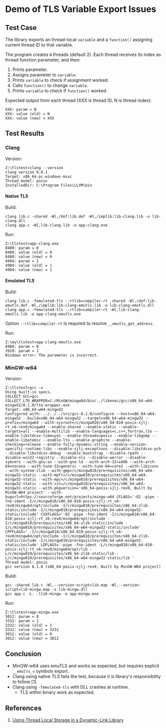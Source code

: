 # Demo of TLS Variable Export Issues

## Test Case

The library exports an thread-local `variable`
and a `function()` assigning current thread ID to that variable.

The program creates `N` threads (default 2). Each thread receives its index
as thread function parameter, and then:

1. Prints parameter.
1. Assigns parameter to `variable`.
1. Prints `variable` to check if assignment worked.
1. Calls `function()` to change `variable`.
1. Prints `variable` to check if `function()` worked.

Expected output from each thread (XXX is thread ID, N is thread index):

```
XXX: param = N
XXX: value (old) = N
XXX: value (new) = XXX
```

## Test Results

### Clang

Version:

```
Z:\tlstest>clang --version
clang version 9.0.1
Target: x86_64-pc-windows-msvc
Thread model: posix
InstalledDir: C:\Program Files\LLVM\bin
```

#### Native TLS

Build:

```
clang lib.c -shared -Wl,/def:lib.def -Wl,/implib:lib-clang.lib -o lib-clang.dll
clang app.c -Wl,lib-clang.lib -o app-clang.exe
```

Run:

```
Z:\tlstest>app-clang.exe
8400: param = 0
8400: value (old) = 0
8400: value (new) = 0
4904: param = 1
4904: value (old) = 1
4904: value (new) = 1
```

#### Emulated TLS

Build:

```
clang lib.c -femulated-tls --rtlib=compiler-rt -shared -Wl,/def:lib-emutls.def -Wl,/implib:lib-clang-emutls.lib -o lib-clang-emutls.dll
clang app.c -femulated-tls --rtlib=compiler-rt -Wl,lib-clang-emutls.lib -o app-clang-emutls.exe
```

Option `--rtlib=compiler-rt` is required to resolve `__emutls_get_address`.

Run:

```
Z:\my\tlstest>app-clang-emutls.exe
6988: param = 0
3920: param = 1
Windows error: The parameter is incorrect.
```

### MinGW-w64

Version:

```
Z:\tlstest>gcc -v
Using built-in specs.
COLLECT_GCC=gcc
COLLECT_LTO_WRAPPER=C:/MinGW/mingw64/bin/../libexec/gcc/x86_64-w64-mingw32/8.1.0/lto-wrapper.exe
Target: x86_64-w64-mingw32
Configured with: ../../../src/gcc-8.1.0/configure --host=x86_64-w64-mingw32 --build=x86_64-w64-mingw32 --target=x86_64-w64-mingw32 --prefix=/mingw64 --with-sysroot=/c/mingw810/x86_64-810-posix-sjlj-rt_v6-rev0/mingw64 --enable-shared --enable-static --enable-targets=all --enable-multilib --enable-languages=c,c++,fortran,lto --enable-libstdcxx-time=yes --enable-threads=posix --enable-libgomp --enable-libatomic --enable-lto --enable-graphite --enable-checking=release --enable-fully-dynamic-string --enable-version-specific-runtime-libs --enable-sjlj-exceptions --disable-libstdcxx-pch --disable-libstdcxx-debug --enable-bootstrap --disable-rpath --disable-win32-registry --disable-nls --disable-werror --disable-symvers --with-gnu-as --with-gnu-ld --with-arch-32=i686 --with-arch-64=nocona --with-tune-32=generic --with-tune-64=core2 --with-libiconv --with-system-zlib --with-gmp=/c/mingw810/prerequisites/x86_64-w64-mingw32-static --with-mpfr=/c/mingw810/prerequisites/x86_64-w64-mingw32-static --with-mpc=/c/mingw810/prerequisites/x86_64-w64-mingw32-static --with-isl=/c/mingw810/prerequisites/x86_64-w64-mingw32-static --with-pkgversion='x86_64-posix-sjlj-rev0, Built by MinGW-W64 project' --with-bugurl=https://sourceforge.net/projects/mingw-w64 CFLAGS='-O2 -pipe -fno-ident -I/c/mingw810/x86_64-810-posix-sjlj-rt_v6-rev0/mingw64/opt/include -I/c/mingw810/prerequisites/x86_64-zlib-static/include -I/c/mingw810/prerequisites/x86_64-w64-mingw32-static/include' CXXFLAGS='-O2 -pipe -fno-ident -I/c/mingw810/x86_64-810-posix-sjlj-rt_v6-rev0/mingw64/opt/include -I/c/mingw810/prerequisites/x86_64-zlib-static/include -I/c/mingw810/prerequisites/x86_64-w64-mingw32-static/include' CPPFLAGS=' -I/c/mingw810/x86_64-810-posix-sjlj-rt_v6-rev0/mingw64/opt/include -I/c/mingw810/prerequisites/x86_64-zlib-static/include -I/c/mingw810/prerequisites/x86_64-w64-mingw32-static/include' LDFLAGS='-pipe -fno-ident -L/c/mingw810/x86_64-810-posix-sjlj-rt_v6-rev0/mingw64/opt/lib -L/c/mingw810/prerequisites/x86_64-zlib-static/lib -L/c/mingw810/prerequisites/x86_64-w64-mingw32-static/lib '
Thread model: posix
gcc version 8.1.0 (x86_64-posix-sjlj-rev0, Built by MinGW-W64 project)
```

Build:

```
gcc -shared lib.c -Wl,--version-script=lib.map -Wl,--version-script=lib-mingw.map -o lib-mingw.dll
gcc app.c -L. -llib-mingw -o app-mingw.exe
```

Run:

```
Z:\tlstest>app-mingw.exe
3012: param = 0
3332: param = 1
3332: value (old) = 1
3332: value (new) = 3332
3012: value (old) = 0
3012: value (new) = 3012
```

## Conclusion

* MinGW-w64 uses emuTLS and works as expected,
  but requires explicit `__emults_v` symbols export.
* Clang using native TLS fails the test,
  because it is library's responsibility to follow [1].
* Clang using `-femulated-tls` with DLL crashes at runtime.
    * TLS within binary work as expected.

## References

1. [Using Thread Local Storage in a Dynamic-Link Library](https://docs.microsoft.com/en-us/windows/win32/dlls/using-thread-local-storage-in-a-dynamic-link-library)
